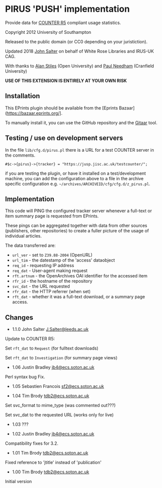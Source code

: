 # PIRUS 'PUSH' implementation

Provide data for [COUNTER R5](https://www.projectcounter.org/code-of-practice-five-sections/abstract/) compliant usage statistics.

Copyright 2012 University of Southampton

Released to the public domain (or CC0 depending on your juristiction).

Updated 2018 [John Salter](https://github.com/jesusbagpuss) on behalf of White Rose Libraries and IRUS-UK CAG.

With thanks to [Alan Stiles](https://github.com/Ainmhidh) (Open University) and [Paul Needham](https://orcid.org/0000-0001-9771-3469) (Cranfield University)

__USE OF THIS EXTENSION IS ENTIRELY AT YOUR OWN RISK__

## Installation

This EPrints plugin should be available from the [Eprints Bazaar](https://bazaar.eprints.org/].

To manually install it, you can use the GitHub repository and the [Gitaar](https://github.com/eprintsug/gitaar) tool.

## Testing / use on development servers

In the file `lib/cfg.d/pirus.pl` there is a URL for a test COUNTER server in the comments.

`#$c->{pirus}->{tracker} = "https://jusp.jisc.ac.uk/testcounter/";`

if you are testing the plugin, or have it installed on a test/development machine, you can add the configuration
above to a file in the archive specific configuration e.g.  `~/archives/ARCHIVEID/cfg/cfg.d/z_pirus.pl`.


## Implementation

This code will PING the configured tracker server whenever a full-text or item summary page is requested from EPrints.

These pings can be aggregated together with data from other sources
(publishers, other repositories) to create a fuller picture of the usage
of individual articles.

The data transferred are:

- `url_ver` - set to `Z39.88-2004` (OpenURL)
- `url_tim` - the datestamp of the 'access' dataobject
- `req_id` - requesting IP address
- `req_dat` - User-agent making request
- `rft.artnum` - the OpenArchives OAI identifier for the accessed item
- `rfr_id` - the hostname of the repository
- `svc_dat` - the URL requested
- `rfr_dat` - the HTTP referrer (when set)
- `rft_dat` - whether it was a full-text download, or a summary page access.


## Changes
 
* 1.1.0 John Salter <J.Salter@leeds.ac.uk>

Update to COUNTER R5:

Set `rft_dat` to `Request` (for fulltext downloads)

Set `rft_dat` to `Investigation` (for summary page views)


* 1.06 Justin Bradley <jb4@ecs.soton.ac.uk>

Perl syntax bug Fix.

* 1.05 Sebastien Francois <sf2@ecs.soton.ac.uk>

* 1.04 Tim Brody <tdb2@ecs.soton.ac.uk>

Set svc_format to mime_type (was commented out???)

Set svc_dat to the requested URL (works only for live)

* 1.03 ???

* 1.02 Justin Bradley <jb4@ecs.soton.ac.uk>

Compatibility fixes for 3.2.

* 1.01 Tim Brody <tdb2@ecs.soton.ac.uk>

Fixed reference to 'jtitle' instead of 'publication'

* 1.00 Tim Brody <tdb2@ecs.soton.ac.uk>

Initial version

